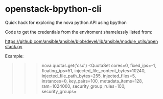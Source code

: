 openstack-bpython-cli
=====================

Quick hack for exploring the nova python API using bpython

Code to get the credentials from the enviroment shamelessly listed from:

https://github.com/ansible/ansible/blob/devel/lib/ansible/module_utils/openstack.py

Example:

   >>> nova.quotas.get('csc')
   <QuotaSet cores=0, fixed_ips=-1, floating_ips=51, injected_file_content_bytes=10240, injected_file_path_bytes=255, injected_files=5, instances=0, key_pairs=100, metadata_items=128, ram=1024000, security_group_rules=100, security_groups=
